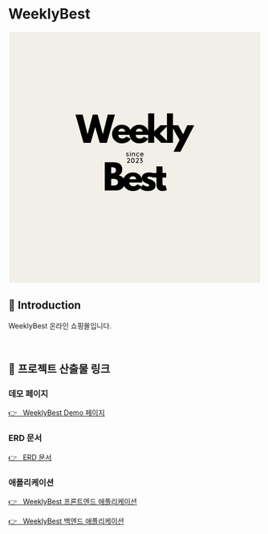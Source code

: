 # WeeklyBest

<p align="center">
    <a href="https://web-weeklybest-frontend-jvvy2blmeag4p5.sel5.cloudtype.app" target="_blank"><img src="https://github.com/WeeklyBest/.github/raw/main/images/logo.png" /></a>
</p>

## 📝 Introduction

WeeklyBest 온라인 쇼핑몰입니다.

<br>

## 🔗 프로젝트 산출물 링크

### 데모 페이지

[👉 &nbsp;&nbsp;WeeklyBest Demo 페이지](https://web-weeklybest-frontend-jvvy2blmeag4p5.sel5.cloudtype.app)<br>

### ERD 문서

[👉 &nbsp;&nbsp;ERD 문서](https://www.erdcloud.com/d/QYwZZBuqJw8wwvip2)

### 애플리케이션

[👉 &nbsp;&nbsp;WeeklyBest 프론트엔드 애플리케이션](https://github.com/WeeklyBest/weeklybest-frontend)

[👉 &nbsp;&nbsp;WeeklyBest 백엔드 애플리케이션](https://github.com/WeeklyBest/weeklybest-backend)
